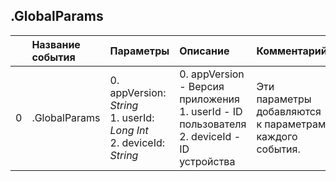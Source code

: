## .GlobalParams

|| Название события | Параметры | Описание | Комментарий |                    
|---:|:---|:---|:---|:---|
|0|.GlobalParams|0. appVersion: <em>String</em><br>1. userId: <em>Long Int</em><br>2. deviceId: <em>String</em><br>|0. appVersion - Версия приложения<br>1. userId - ID пользователя<br>2. deviceId - ID устройства<br>|Эти параметры добавляются к параметрам каждого события.|
